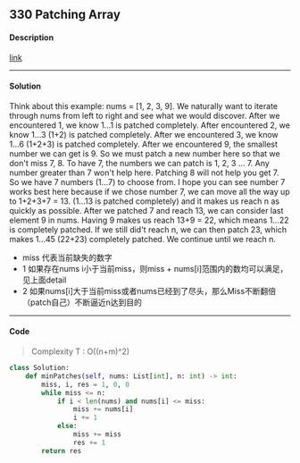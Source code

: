 ## 330 Patching Array

#### Description

[link](https://leetcode.com/problems/patching-array/)

---

#### Solution

Think about this example: nums = [1, 2, 3, 9]. We naturally want to iterate through nums from left to right and see what we would discover. After we encountered 1, we know 1...1 is patched completely. After encountered 2, we know 1...3 (1+2) is patched completely. After we encountered 3, we know 1...6 (1+2+3) is patched completely. After we encountered 9, the smallest number we can get is 9. So we must patch a new number here so that we don't miss 7, 8. To have 7, the numbers we can patch is 1, 2, 3 ... 7. Any number greater than 7 won't help here. Patching 8 will not help you get 7. So we have 7 numbers (1...7) to choose from. I hope you can see number 7 works best here because if we chose number 7, we can move all the way up to 1+2+3+7 = 13. (1...13 is patched completely) and it makes us reach n as quickly as possible. After we patched 7 and reach 13, we can consider last element 9 in nums. Having 9 makes us reach 13+9 = 22, which means 1...22 is completely patched. If we still did't reach n, we can then patch 23, which makes 1...45 (22+23) completely patched. We continue until we reach n.

- miss 代表当前缺失的数字
- 1 如果存在nums i小于当前miss，则miss + nums[i]范围内的数均可以满足，见上面detail
- 2 如果nums[i]大于当前miss或者nums已经到了尽头，那么Miss不断翻倍（patch自己）不断逼近n达到目的

---

#### Code

> Complexity T : O((n+m)^2)

```python
class Solution:
    def minPatches(self, nums: List[int], n: int) -> int:
        miss, i, res = 1, 0, 0
        while miss <= n:
            if i < len(nums) and nums[i] <= miss:
                miss += nums[i]
                i += 1
            else:
                miss += miss
                res += 1
        return res
```
